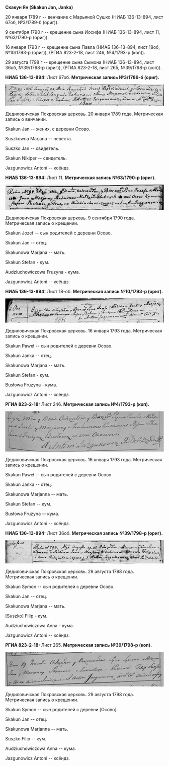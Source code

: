 **Скакун Ян (Skakun Jan, Janka)**

20 января 1789 г -- венчание с Марьяной Сушко (НИАБ 136-13-894, лист
67об, №3/1789-б (ориг)).

9 сентября 1790 г -- крещение сына Иосифа (НИАБ 136-13-894, лист 11,
№63/1790-р (ориг)).

16 января 1793 г -- крещение сына Павла (НИАБ 136-13-894, лист 18об,
№10/1793-р (ориг)), (РГИА 823-2-18, лист 246, №4/1793-р (коп)).

29 августа 1798 г -- крещение сына Сымона (НИАБ 136-13-894, лист 36об,
№39/1798-р (ориг)), (РГИА 823-2-18, лист 265, №39/1798-р (коп)).

**НИАБ 136-13-894:** Лист 67об. **Метрическая запись №3/1789-б (ориг).**

![](./media/f0607691143d1f9372bfa52b7517b60667158993.png)

Дедиловичская Покровская церковь. 20 января 1789 года. Метрическая
запись о венчании.

Skakun Jan -- жених, с деревни Осовo.

Suszkowna Marjana -- невеста.

Suszko Jan -- свидетель.

Skakun Nikiper -- свидетель.

Jazgunowicz Antoni -- ксёндз.

**НИАБ 136-13-894:** Лист 11. **Метрическая запись №63/1790-р (ориг).**

![](./media/43641df56d45fe9551283912833ec8dfcf02441d.png)

Дедиловичская Покровская церковь. 9 сентября 1790 года. Метрическая
запись о крещении.

Skakun Jozef -- сын родителей с деревни Осово.

Skakun Jan -- отец.

Skakunowa Marjana -- мать.

Skakun Stefan - кум.

Audziuchowiczowa Fruzyna - кума.

Jazgunowicz Antoni -- ксёндз.

**НИАБ 136-13-894:** Лист 18-об. **Метрическая запись №10/1793-р
(ориг).**

![](./media/a154c7f906ee7371df2078faa321653d62209fb4.png)

Дедиловичская Покровская церковь. 16 января 1793 года. Метрическая
запись о крещении.

Skakun Paweł -- сын родителей с деревни Осовo.

Skakun Janka -- отец.

Skakunowa Marjana -- мать.

Skakun Stefan - кум.

Busłowa Fruzyna - кума.

Jazgunowicz Antoni -- ксёндз.

**РГИА 823-2-18:** Лист 246. **Метрическая запись №4/1793-р (коп).**

![](./media/8aeddf1719a16940cc67206f5c34d6e0674de475.png)

Дедиловичская Покровская церковь. 16 января 1793 года. Метрическая
запись о крещении.

Skakun Paweł -- сын родителей с деревни Осово.

Skakun Janka -- отец.

Skakunowa Marjanna -- мать.

Skakun Stefan -- кум.

Busłowa Fruzyna -- кума.

Jazgunowicz Antoni -- ксёндз.

**НИАБ 136-13-894:** Лист 36об. **Метрическая запись №39/1798-р
(ориг).**

![](./media/c6f7b3454a044a120c1e73807455e067786f0d28.png)

Дедиловичская Покровская церковь. 29 августа 1798 года. Метрическая
запись о крещении.

Skakun Symon -- сын родителей с деревни Осовo.

Skakun Jan -- отец.

Skakunowa Marjana -- мать.

\[Suszko\] Filip - кум.

Audziuchowiczowa Anna - кума.

Jazgunowicz Antoni -- ксёндз.

**РГИА 823-2-18:** Лист 265. **Метрическая запись №39/1798-р (коп).**

![](./media/5b3e6d52909a1c476e3ff5e39b82d1c3e5f5c25b.png)

Дедиловичская Покровская церковь. 29 августа 1798 года. Метрическая
запись о крещении.

Skakun Symon -- сын родителей с деревни \[Осово\].

Skakun Jan -- отец.

Skakunowa Marjanna -- мать.

Suszko Filip -- кум.

Audziuchowiczowa Anna -- кума.

Jazgunowicz Antoni -- ксёндз.
